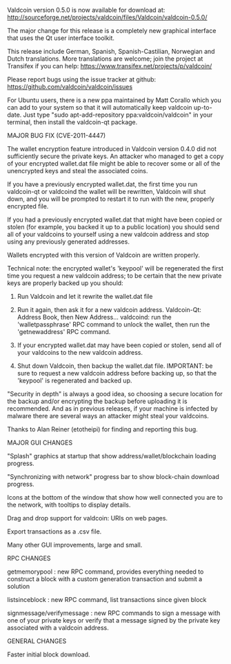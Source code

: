 Valdcoin version 0.5.0 is now available for download at:
http://sourceforge.net/projects/valdcoin/files/Valdcoin/valdcoin-0.5.0/

The major change for this release is a completely new graphical interface that uses the Qt user interface toolkit.

This release include German, Spanish, Spanish-Castilian, Norwegian and Dutch translations. More translations are welcome; join the project at Transifex if you can help:
https://www.transifex.net/projects/p/valdcoin/

Please report bugs using the issue tracker at github:
https://github.com/valdcoin/valdcoin/issues

For Ubuntu users, there is a new ppa maintained by Matt Corallo which you can add to your system so that it will automatically keep valdcoin up-to-date.  Just type "sudo apt-add-repository ppa:valdcoin/valdcoin" in your terminal, then install the valdcoin-qt package.

MAJOR BUG FIX  (CVE-2011-4447)

The wallet encryption feature introduced in Valdcoin version 0.4.0 did not sufficiently secure the private keys. An attacker who
managed to get a copy of your encrypted wallet.dat file might be able to recover some or all of the unencrypted keys and steal the
associated coins.

If you have a previously encrypted wallet.dat, the first time you run valdcoin-qt or valdcoind the wallet will be rewritten, Valdcoin will
shut down, and you will be prompted to restart it to run with the new, properly encrypted file.

If you had a previously encrypted wallet.dat that might have been copied or stolen (for example, you backed it up to a public
location) you should send all of your valdcoins to yourself using a new valdcoin address and stop using any previously generated addresses.

Wallets encrypted with this version of Valdcoin are written properly.

Technical note: the encrypted wallet's 'keypool' will be regenerated the first time you request a new valdcoin address; to be certain that the
new private keys are properly backed up you should:

1. Run Valdcoin and let it rewrite the wallet.dat file

2. Run it again, then ask it for a new valdcoin address.
Valdcoin-Qt: Address Book, then New Address...
valdcoind: run the 'walletpassphrase' RPC command to unlock the wallet,  then run the 'getnewaddress' RPC command.

3. If your encrypted wallet.dat may have been copied or stolen, send  all of your valdcoins to the new valdcoin address.

4. Shut down Valdcoin, then backup the wallet.dat file.
IMPORTANT: be sure to request a new valdcoin address before backing up, so that the 'keypool' is regenerated and backed up.

"Security in depth" is always a good idea, so choosing a secure location for the backup and/or encrypting the backup before uploading it is recommended. And as in previous releases, if your machine is infected by malware there are several ways an attacker might steal your valdcoins.

Thanks to Alan Reiner (etotheipi) for finding and reporting this bug.

MAJOR GUI CHANGES

"Splash" graphics at startup that show address/wallet/blockchain loading progress.

"Synchronizing with network" progress bar to show block-chain download progress.

Icons at the bottom of the window that show how well connected you are to the network, with tooltips to display details.

Drag and drop support for valdcoin: URIs on web pages.

Export transactions as a .csv file.

Many other GUI improvements, large and small.

RPC CHANGES

getmemorypool : new RPC command, provides everything needed to construct a block with a custom generation transaction and submit a solution

listsinceblock : new RPC command, list transactions since given block

signmessage/verifymessage : new RPC commands to sign a message with one of your private keys or verify that a message signed by the private key associated with a valdcoin address.

GENERAL CHANGES

Faster initial block download.
